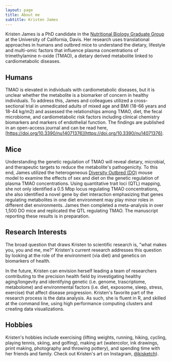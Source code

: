 ```yaml
---
layout: page
title: About me
subtitle: Kristen James
---
```


Kristen James is a PhD candidate in the [Nutritional Biology Graduate Group](https://ggnb.ucdavis.edu) at the University of California, Davis. Her research uses translational approaches in humans and outbred mice to understand the dietary, lifestyle and multi-omic factors that influence plasma concentrations of trimethylamine n-oxide (TMAO), a dietary derived metabolite linked to cardiometabolic diseases. 

## Humans
TMAO is elevated in individuals with cardiometabolic diseases, but it is unclear whether the metabolite is a biomarker of concern in healthy individuals. To address this, James and colleagues utilized a cross-sectional trial in unmedicated adults of mixed age and BMI (18-66 years and 18-44 kg/m2) and assessed the relationships among TMAO, diet, the fecal microbiome, and cardiometabolic risk factors including clinical chemistry biomarkers and markers of endothelial function. The findings are published in an open-access journal and can be read here, [https://doi.org/10.3390/nu14071376](https://doi.org/10.3390/nu14071376). 

## Mice
Understanding the genetic regulation of TMAO will reveal dietary, microbial, and therapeutic targets to reduce the metabolite's pathogenicity. To this end, James utilized the heterogeneous [Diversity Outbred (DO)](https://www.jax.org/strain/009376) mouse model to examine the effects of sex and diet on the genetic regulation of plasma TMAO concentrations. Using quantitative trait loci (QTL) mapping, she not only identified a 0.5 Mbp locus regulating TMAO concentrations, she also identified a novel gene by diet interaction emphasizing that genes regulating metabolites in one diet environment may play minor roles in different diet environments. James then completed a meta-analysis in over 1,500 DO mice and replicated the QTL regulating TMAO. The manuscript reporting these results is in preparation.

## Research Interests
The broad question that draws Kristen to scientific research is, "what makes you, you and me, me?" Kristen's current research addresses this question by looking at the role of the environment (via diet) and genetics on biomarkers of health. 

In the future, Kristen can envision herself leading a team of researchers contributing to the precision health field by investigating healthy aging/longevity and identifying genetic (i.e. genome, trascriptome, metabolome) and environmental factors (i.e. diet, exposome, sleep, stress, exercise) that affect disease progression. Kristen's favorite part of the research process is the data analysis. As such, she is fluent in R, and skilled at the command line, using high performance computing clusters and creating data visualizations.

## Hobbies
Kristen's hobbies include exercising (lifting weights, running, hiking, cycling, playing tennis, skiing, and golfing), making art (watercolor, ink drawings, print making, photography and throwing pottery), and spending time with her friends and family. Check out Kristen's art on Instagram, [@kjsketch](https://www.instagram.com/kjsketch/)).

